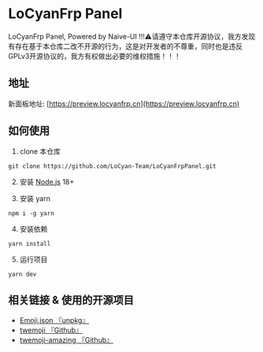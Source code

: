 # LoCyanFrp Panel

LoCyanFrp Panel, Powered by Naive-UI
!!!⚠请遵守本仓库开源协议，我方发现有存在基于本仓库二改不开源的行为，这是对开发者的不尊重，同时也是违反GPLv3开源协议的，我方有权做出必要的维权措施！！！

## 地址

新面板地址: [https://preview.locyanfrp.cn](https://preview.locyanfrp.cn)

## 如何使用

1. clone 本仓库

```shell
git clone https://github.com/LoCyan-Team/LoCyanFrpPanel.git
```

2. 安装 [Node.js](https://nodejs.org) 18+

3. 安装 yarn

```shell
npm i -g yarn
```

4. 安装依赖

```shell
yarn install
```

5. 运行项目

```shell
yarn dev
```

## 相关链接 & 使用的开源项目

- [Emoji.json 『unpkg』](https://unpkg.com/emoji.json@14.0.0/emoji.json)
- [twemoji 『Github』](https://github.com/twitter/twemoji)
- [twemoji-amazing 『Github』](https://github.com/SebastianAigner/twemoji-amazing)
